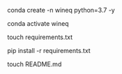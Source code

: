 conda create -n wineq python=3.7 -y

conda activate wineq

touch requirements.txt

pip install -r requirements.txt 

touch README.md
